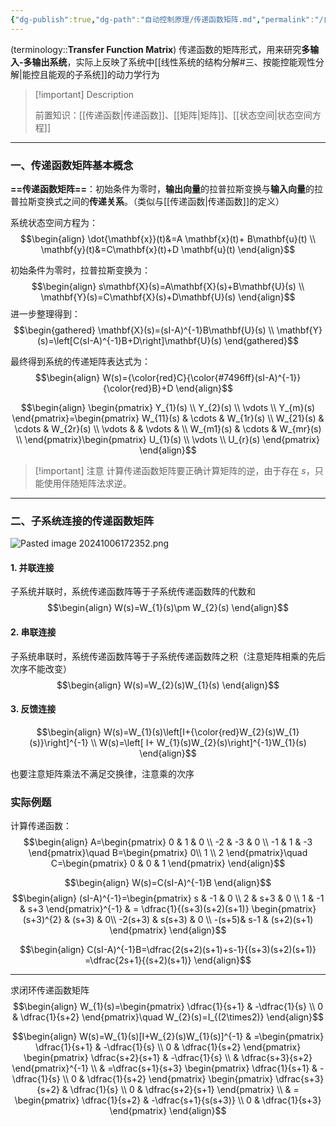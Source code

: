 ```yaml
---
{"dg-publish":true,"dg-path":"自动控制原理/传递函数矩阵.md","permalink":"/自动控制原理/传递函数矩阵/","dgPassFrontmatter":true,"noteIcon":"","created":"2024-10-08T22:50:19.932+08:00","updated":"2024-12-10T12:43:34.888+08:00"}
---
```



(terminology::**Transfer Function Matrix**)
传递函数的矩阵形式，用来研究**多输入-多输出系统**，实际上反映了系统中[[线性系统的结构分解#三、按能控能观性分解\|能控且能观的子系统]]的动力学行为

>[!important] Description
>
>前置知识：[[传递函数\|传递函数]]、[[矩阵\|矩阵]]、[[状态空间\|状态空间方程]]

***
### 一、传递函数矩阵基本概念
**==传递函数矩阵==**：初始条件为零时，**输出向量**的拉普拉斯变换与**输入向量**的拉普拉斯变换式之间的**传递关系**。（类似与[[传递函数\|传递函数]]的定义）

系统状态空间方程为：
$$\begin{align}
\dot{\mathbf{x}}(t)&=A \mathbf{x}(t)+ B\mathbf{u}(t) \\
\mathbf{y}(t)&=C\mathbf{x}(t)+D \mathbf{u}(t)
\end{align}$$

初始条件为零时，拉普拉斯变换为：
$$\begin{align}
s\mathbf{X}(s)=A\mathbf{X}(s)+B\mathbf{U}(s) \\
\mathbf{Y}(s)=C\mathbf{X}(s)+D\mathbf{U}(s)
\end{align}$$
进一步整理得到：
$$\begin{gathered}
\mathbf{X}(s)=(sI-A)^{-1}B\mathbf{U}(s) \\
\mathbf{Y}(s)=\left[C(sI-A)^{-1}B+D\right]\mathbf{U}(s)
\end{gathered}$$

最终得到系统的传递矩阵表达式为：
$$\begin{align}
W(s)={\color{red}C}{\color{#7496ff}(sI-A)^{-1}}{\color{red}B}+D
\end{align}$$

$$\begin{align}
\begin{pmatrix}
Y_{1}(s) \\
Y_{2}(s) \\
\vdots \\
Y_{m}(s)
\end{pmatrix}=\begin{pmatrix}
 W_{11}(s) &  \cdots & W_{1r}(s) \\
 W_{21}(s) &  \cdots & W_{2r}(s) \\
\vdots    &  & \vdots  &  \\
 W_{m1}(s) &  \cdots & W_{mr}(s) \\
\end{pmatrix}\begin{pmatrix}
U_{1}(s) \\
\vdots \\
U_{r}(s)
\end{pmatrix}
\end{align}$$

> [!important] 注意
> 计算传递函数矩阵要正确计算矩阵的逆，由于存在 $s$，只能使用伴随矩阵法求逆。

***
### 二、子系统连接的传递函数矩阵

![Pasted image 20241006172352.png](/img/user/%E5%8A%9F%E8%83%BD%E6%80%A7%E6%96%87%E4%BB%B6%E5%A4%B9/%E8%BD%BD%E5%85%A5%E7%9A%84%E5%AA%92%E4%BD%93%E8%B5%84%E6%BA%90/Pasted%20image%2020241006172352.png)

#### 1. 并联连接
子系统并联时，系统传递函数阵等于子系统传递函数阵的代数和
$$\begin{align}
W(s)=W_{1}(s)\pm W_{2}(s)
\end{align}$$
#### 2. 串联连接
子系统串联时，系统传递函数阵等于子系统传递函数阵之积（注意矩阵相乘的先后次序不能改变）
$$\begin{align}
W(s)=W_{2}(s)W_{1}(s)
\end{align}$$
#### 3. 反馈连接
$$\begin{align}
W(s)=W_{1}(s)\left[I+{\color{red}W_{2}(s)W_{1}(s)}\right]^{-1} \\
W(s)=\left[ I+ W_{1}(s)W_{2}(s)\right]^{-1}W_{1}(s)
\end{align}$$

也要注意矩阵乘法不满足交换律，注意乘的次序


### 实际例题
计算传递函数：
$$\begin{align}
A=\begin{pmatrix}
0  & 1  & 0 \\
-2 & -3 & 0 \\
-1 & 1 & -3
\end{pmatrix}\quad B=\begin{pmatrix}
0\\ 1 \\ 2
\end{pmatrix}\quad  C=\begin{pmatrix}
0 & 0  & 1
\end{pmatrix}
\end{align}$$

$$\begin{align}
W(s)=C(sI-A)^{-1}B
\end{align}$$
$$\begin{align}
(sI-A)^{-1}=\begin{pmatrix}
s & -1 & 0 \\
2 & s+3 & 0 \\
1 & -1 & s+3
\end{pmatrix}^{-1} & = \dfrac{1}{(s+3)(s+2)(s+1)} \begin{pmatrix}
(s+3)^{2} & (s+3) &  0\\
-2(s+3) & s(s+3) & 0 \\
 -(s+5)& s-1 & (s+2)(s+1)
\end{pmatrix}
\end{align}$$

$$\begin{align}
C(sI-A)^{-1}B=\dfrac{2(s+2)(s+1)+s-1}{(s+3)(s+2)(s+1)} =\dfrac{2s+1}{(s+2)(s+1)}
\end{align}$$

***
求闭环传递函数矩阵
$$\begin{align}
W_{1}(s)=\begin{pmatrix}
\dfrac{1}{s+1} & -\dfrac{1}{s} \\
0 & \dfrac{1}{s+2}
\end{pmatrix}\quad W_{2}(s)=I_{(2\times2)}
\end{align}$$

$$\begin{align}
W(s)=W_{1}(s)[I+W_{2}(s)W_{1}(s)]^{-1} & =\begin{pmatrix}
\dfrac{1}{s+1} & -\dfrac{1}{s} \\
0 & \dfrac{1}{s+2}
\end{pmatrix} \begin{pmatrix}
\dfrac{s+2}{s+1} &  -\dfrac{1}{s} \\
 & \dfrac{s+3}{s+2}
\end{pmatrix}^{-1} \\
 & =\dfrac{s+1}{s+3} \begin{pmatrix}
\dfrac{1}{s+1} & -\dfrac{1}{s} \\
0 & \dfrac{1}{s+2}
\end{pmatrix} \begin{pmatrix}
\dfrac{s+3}{s+2} & \dfrac{1}{s} \\
 0 & \dfrac{s+2}{s+1}
\end{pmatrix} \\
 & = \begin{pmatrix}
\dfrac{1}{s+2} & -\dfrac{s+1}{s(s+3)} \\
0 &  \dfrac{1}{s+3}
\end{pmatrix}
\end{align}$$